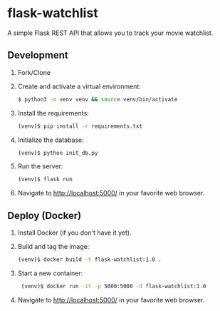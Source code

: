 # flask-watchlist

A simple Flask REST API that allows you to track your movie watchlist.

## Development

1. Fork/Clone

2. Create and activate a virtual environment:

    ```sh
    $ python3 -m venv venv && source venv/bin/activate
    ```

3. Install the requirements:

    ```sh
    (venv)$ pip install -r requirements.txt
    ```

4. Initialize the database:

    ```sh
    (venv)$ python init_db.py
    ```

5. Run the server:

    ```sh
    (venv)$ flask run
    ```
    
 6. Navigate to [http://localhost:5000/](http://localhost:5000/) in your favorite web browser.

## Deploy (Docker)

1. Install Docker (if you don't have it yet).

2. Build and tag the image:
    ```sh
    (venv)$ docker build -t flask-watchlist:1.0 .
    ```

3. Start a new container:
   ```sh
    (venv)$ docker run -it -p 5000:5000 -d flask-watchlist:1.0
    ```

4. Navigate to [http://localhost:5000/](http://localhost:5000/) in your favorite web browser.
